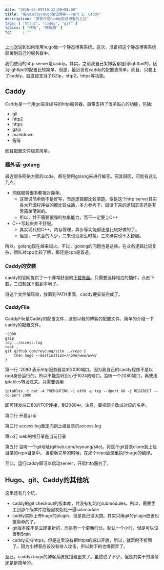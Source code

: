 ```yaml
---
date: "2016-05-09T19:12:00+08:00"
title: "使用Caddy/Hugo架设博客--Part 2. Caddy"
description: "简要介绍Caddy架设博客的方法"
tags: [ "http2", "caddy", "git" ]
topics: [ "博客", "瞎折腾" ]
toc     : ""
---
```


[上一次](how_to_deploy_blog_system)说到如何使用hugo做一个静态博客系统。这次，准备把这个静态博客系统部署到自己的服务器中。

我们使用的http server是caddy。其实，之前我自己架博客都是用lighttpd的，因为lighttpd的配置比较简单。但是，最近发现caddy的配置更简单。而且，只要上了caddy，就直接支持了GZip，http2，https等功能。

## Caddy

Caddy是一个用go语言编写的http服务器。自带支持了很多贴心的功能，包括:

* git
* http2
* https
* gzip
* markdown
* 等等

而且配置文件极其简单。

### 题外话: golang
最近很多网络方面的code，都在使用golang来进行编写。究其原因，可能有这么几点。

* 网络服务很多都相对简单。
  * 这里说简单倒不是好写，而是逻辑都比较清楚。像是这个http server其实各大开源程序做的都比较成熟，多方参考下，固话下来的逻辑其实还是非常简单清晰的。
  * 所以，并不需要很强的抽象能力。而不一定要上C++
* C++写起来并不舒服。
  * 其实现代的C++，内存管理，异步等功能都还是比较好做的了。
  * 但是，一来会的人少，二来也没那么时髦，三来确实也不太舒服。

所以，golang现在越来越火。不过，golang的问题也是这些。在业务逻辑比较复杂，团队对cpp比较了解，那还是cpp是首选。

### Caddy的安装

caddy的官网提供了一个非常舒服的[下载界面](https://caddyserver.com/download)。只需要选择相应的插件，点击下载，二进制就下载到本地了。

将这个文件解压缩，放置到PATH里面，caddy便安装完成了。


### CaddyFile

CaddyFile是Caddy的配置文件，这里以我的博客的配置文件，简单的介绍一下caddy的配置文件。

    :2080
    gzip
    log ../access.log
    root .
    git github.com/reyoung/site ../repo {
        then hugo --destination=/home/www/www/
    }

第一行 :2080 表示http服务器监听2080端口。因为我自己的caddy程序不是以root身份运行的，所以不能监听到小于1024的端口。监听一个2080端口，再使用iptables转发过来。只需要调用
    
    iptables -t nat -A PREROUTING -i eth0 -p tcp --dport 80 -j REDIRECT --to-port 2080

即可转发端口80的TCP连接，到2080中。注意，要把网卡改成对应的名字。

第二行 开启gzip

第三行 access.log重定向到上级目录的access.log

第四行 web的根目录是当前目录

第五行 监听一个git地址(github.com/reyoung/site)。将这个git目录clone到上级目录的repo目录中。 当更新完毕的时候，在那个repo目录里执行hugo的编译。

至此，运行caddy即可以启动server，开启http服务了。

## Hugo、git、Caddy的其他坑

这里还有几个坑，

* caddy的git checkout的版本库，并没有初始化submodules，所以，需要手工到那个版本库路径里初始化一遍submodule
* caddy实际上有hugo的plugin，但是自己没太搞。其实只用git的plugin应该也挺简单的了。
* git版本库不是立即更新的，而是有一个更新时长。默认一个小时，但是可以设置到5min
* caddy支持https，但是这里没有把https的端口开放，所以，就暂时不折腾了。因为小博客应该没有啥人攻击，所以剩下的也懒得弄了。


至此，caddy+hugo的博客系统就搭建出来了。虽然说了不少，但是其实干的事情还是挺简单的。